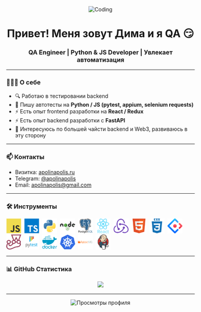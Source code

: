 <div align="center">
  <img src="https://media.giphy.com/media/Ws6T5PN7wHv3cY8xy8/giphy.gif" alt="Coding" width="400"/>
  <h1>Привет! Меня зовут Дима и я QA 😏</h1>
  <h3>QA Engineer | Python & JS Developer | Увлекает автоматизация</h3>
</div>

---

### 👨🏽‍💻 О себе
- 🔍 Работаю в тестировании backend  
- 🐍 Пишу автотесты на **Python / JS (pytest, appium, selenium requests)**  
- ⚡ Есть опыт frontend разработки на **React / Redux**
- ⚡ Есть опыт backend разработки c **FastAPI**
- 🚀 Интересуюсь по большей чайсти backend и Web3, развиваюсь в эту сторону  

---

### 📫 Контакты
- Визитка: [apolinapolis.ru](https://apolinapolis.ru)
- Telegram: [@apolinapolis](https://t.me/apolinapolis)  
- Email: apolinapolis@gmail.com 
---

### 🛠 Инструменты
<p align="left">
  <img src="https://github.com/devicons/devicon/blob/master/icons/javascript/javascript-original.svg" title="JavaScript" alt="JavaScript" width="40" height="40"/>&nbsp;
  <img src="https://github.com/devicons/devicon/blob/master/icons/typescript/typescript-original.svg" title="typescript" alt="typescript" width="40" height="40"/>&nbsp;
  <img src="https://github.com/devicons/devicon/blob/master/icons/python/python-original.svg" title="python" alt="python" width="40" height="40"/>&nbsp;
  <img src="https://github.com/devicons/devicon/blob/master/icons/nodejs/nodejs-original-wordmark.svg" title="NodeJS" alt="NodeJS" width="40" height="40"/>&nbsp;
  <img src="https://github.com/devicons/devicon/blob/master/icons/postgresql/postgresql-original-wordmark.svg" title="SQL" alt="SQL" width="40" height="40"/>&nbsp;
  <img src="https://github.com/devicons/devicon/blob/master/icons/react/react-original-wordmark.svg" title="React" alt="React" width="40" height="40"/>&nbsp;
  <img src="https://github.com/devicons/devicon/blob/master/icons/redux/redux-original.svg" title="Redux" alt="Redux " width="40" height="40"/>&nbsp;
  <img src="https://github.com/devicons/devicon/blob/master/icons/html5/html5-original.svg" title="HTML5" alt="HTML" width="40" height="40"/>&nbsp;
  <img src="https://github.com/devicons/devicon/blob/master/icons/css3/css3-plain-wordmark.svg"  title="CSS3" alt="CSS" width="40" height="40"/>&nbsp;
  <img src="https://github.com/devicons/devicon/blob/master/icons/antdesign/antdesign-original.svg" title="antdesign" alt="antdesign" width="40" height="40"/>&nbsp;
  <img src="https://github.com/devicons/devicon/blob/master/icons/jest/jest-plain.svg" title="jest" alt="jest" width="40" height="40"/>&nbsp;
  <img src="https://github.com/devicons/devicon/blob/master/icons/pytest/pytest-original-wordmark.svg" title="pytest" alt="pytest" width="40" height="40"/>&nbsp;
  <img src="https://github.com/devicons/devicon/blob/master/icons/docker/docker-plain-wordmark.svg" title="docker" alt="docker" width="40" height="40"/>&nbsp;
  <img src="https://github.com/devicons/devicon/blob/master/icons/kubernetes/kubernetes-plain.svg" title="kubernetes" alt="kubernetes" width="40" height="40"/>&nbsp;
  <img src="https://github.com/devicons/devicon/blob/master/icons/rabbitmq/rabbitmq-original-wordmark.svg" title="rabbitmq" alt="rabbitmq" width="40" height="40"/>&nbsp;
  <img src="https://github.com/devicons/devicon/blob/master/icons/jenkins/jenkins-original.svg" title="jenkins" alt="jenkins" width="40" height="40"/>&nbsp;
</p>

---

### 📊 GitHub Статистика
<p align="center">
 <img src="https://github-readme-stats.vercel.app/api/top-langs/?username=apolinapolis&layout=compact&theme=radical&hide=html,css,dockerfile,procfile" height="150"/>
</p>

---

<div align="center">
  <img src="https://komarev.com/ghpvc/?username=apolinapolis&style=flat-square&color=blue" alt="Просмотры профиля"/>
</div>
